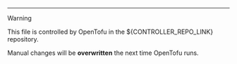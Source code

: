 ---

> [!WARNING]  
> This file is controlled by OpenTofu in the ${CONTROLLER_REPO_LINK} repository.  
>  
> Manual changes will be **overwritten** the next time OpenTofu runs.
